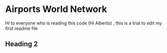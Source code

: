 # Airports World Network
Hi to everyone who is reading this code (Hi Alberto) , this is a trial to edit my first readme file
## Heading 2